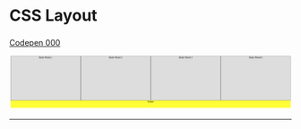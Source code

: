 # CSS Layout

### 
<a href="https://codepen.io/larrylu/pen/BRNxdY" target="_blank"> Codepen 000 </a>

![](img/001.png)

---
